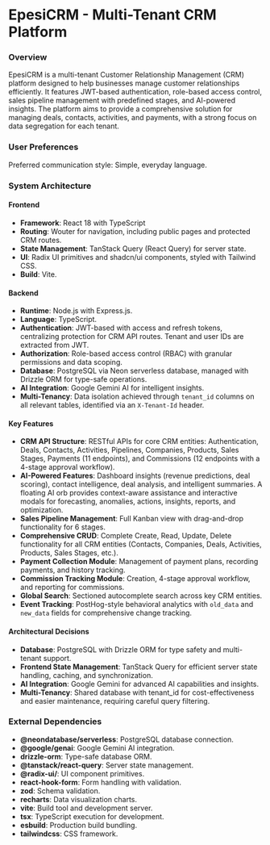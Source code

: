 # EpesiCRM - Multi-Tenant CRM Platform

### Overview
EpesiCRM is a multi-tenant Customer Relationship Management (CRM) platform designed to help businesses manage customer relationships efficiently. It features JWT-based authentication, role-based access control, sales pipeline management with predefined stages, and AI-powered insights. The platform aims to provide a comprehensive solution for managing deals, contacts, activities, and payments, with a strong focus on data segregation for each tenant.

### User Preferences
Preferred communication style: Simple, everyday language.

### System Architecture

#### Frontend
- **Framework**: React 18 with TypeScript
- **Routing**: Wouter for navigation, including public pages and protected CRM routes.
- **State Management**: TanStack Query (React Query) for server state.
- **UI**: Radix UI primitives and shadcn/ui components, styled with Tailwind CSS.
- **Build**: Vite.

#### Backend
- **Runtime**: Node.js with Express.js.
- **Language**: TypeScript.
- **Authentication**: JWT-based with access and refresh tokens, centralizing protection for CRM API routes. Tenant and user IDs are extracted from JWT.
- **Authorization**: Role-based access control (RBAC) with granular permissions and data scoping.
- **Database**: PostgreSQL via Neon serverless database, managed with Drizzle ORM for type-safe operations.
- **AI Integration**: Google Gemini AI for intelligent insights.
- **Multi-Tenancy**: Data isolation achieved through `tenant_id` columns on all relevant tables, identified via an `X-Tenant-Id` header.

#### Key Features
- **CRM API Structure**: RESTful APIs for core CRM entities: Authentication, Deals, Contacts, Activities, Pipelines, Companies, Products, Sales Stages, Payments (11 endpoints), and Commissions (12 endpoints with a 4-stage approval workflow).
- **AI-Powered Features**: Dashboard insights (revenue predictions, deal scoring), contact intelligence, deal analysis, and intelligent summaries. A floating AI orb provides context-aware assistance and interactive modals for forecasting, anomalies, actions, insights, reports, and optimization.
- **Sales Pipeline Management**: Full Kanban view with drag-and-drop functionality for 6 stages.
- **Comprehensive CRUD**: Complete Create, Read, Update, Delete functionality for all CRM entities (Contacts, Companies, Deals, Activities, Products, Sales Stages, etc.).
- **Payment Collection Module**: Management of payment plans, recording payments, and history tracking.
- **Commission Tracking Module**: Creation, 4-stage approval workflow, and reporting for commissions.
- **Global Search**: Sectioned autocomplete search across key CRM entities.
- **Event Tracking**: PostHog-style behavioral analytics with `old_data` and `new_data` fields for comprehensive change tracking.

#### Architectural Decisions
- **Database**: PostgreSQL with Drizzle ORM for type safety and multi-tenant support.
- **Frontend State Management**: TanStack Query for efficient server state handling, caching, and synchronization.
- **AI Integration**: Google Gemini for advanced AI capabilities and insights.
- **Multi-Tenancy**: Shared database with tenant_id for cost-effectiveness and easier maintenance, requiring careful query filtering.

### External Dependencies
- **@neondatabase/serverless**: PostgreSQL database connection.
- **@google/genai**: Google Gemini AI integration.
- **drizzle-orm**: Type-safe database ORM.
- **@tanstack/react-query**: Server state management.
- **@radix-ui/**: UI component primitives.
- **react-hook-form**: Form handling with validation.
- **zod**: Schema validation.
- **recharts**: Data visualization charts.
- **vite**: Build tool and development server.
- **tsx**: TypeScript execution for development.
- **esbuild**: Production build bundling.
- **tailwindcss**: CSS framework.
